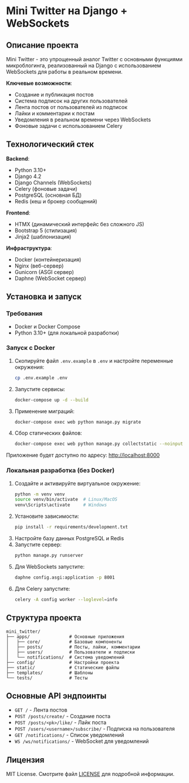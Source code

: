 # Mini Twitter на Django + WebSockets

## Описание проекта

Mini Twitter - это упрощенный аналог Twitter с основными функциями микроблогинга, реализованный на Django с использованием WebSockets для работы в реальном времени.

**Ключевые возможности**:
- Создание и публикация постов
- Система подписок на других пользователей
- Лента постов от пользователей из подписок
- Лайки и комментарии к постам
- Уведомления в реальном времени через WebSockets
- Фоновые задачи с использованием Celery

## Технологический стек

**Backend**:
- Python 3.10+
- Django 4.2
- Django Channels (WebSockets)
- Celery (фоновые задачи)
- PostgreSQL (основная БД)
- Redis (кеш и брокер сообщений)

**Frontend**:
- HTMX (динамический интерфейс без сложного JS)
- Bootstrap 5 (стилизация)
- Jinja2 (шаблонизация)

**Инфраструктура**:
- Docker (контейнеризация)
- Nginx (веб-сервер)
- Gunicorn (ASGI сервер)
- Daphne (WebSocket сервер)

## Установка и запуск

### Требования
- Docker и Docker Compose
- Python 3.10+ (для локальной разработки)

### Запуск с Docker
1. Скопируйте файл `.env.example` в `.env` и настройте переменные окружения:
   ```bash
   cp .env.example .env
   ```
2. Запустите сервисы:
   ```bash
   docker-compose up -d --build
   ```
3. Применение миграций:
   ```bash
   docker-compose exec web python manage.py migrate
   ```
4. Сбор статических файлов:
   ```bash
   docker-compose exec web python manage.py collectstatic --noinput
   ```

Приложение будет доступно по адресу: [http://localhost:8000](http://localhost:8000)

### Локальная разработка (без Docker)
1. Создайте и активируйте виртуальное окружение:
   ```bash
   python -m venv venv
   source venv/bin/activate  # Linux/MacOS
   venv\Scripts\activate     # Windows
   ```
2. Установите зависимости:
   ```bash
   pip install -r requirements/development.txt
   ```
3. Настройте базу данных PostgreSQL и Redis
4. Запустите сервер:
   ```bash
   python manage.py runserver
   ```
5. Для WebSockets запустите:
   ```bash
   daphne config.asgi:application -p 8001
   ```
6. Для Celery запустите:
   ```bash
   celery -A config worker --loglevel=info
   ```

## Структура проекта

```
mini_twitter/
├── apps/               # Основные приложения
│   ├── core/           # Базовые компоненты
│   ├── posts/          # Посты, лайки, комментарии
│   ├── users/          # Пользователи и подписки
│   └── notifications/  # Система уведомлений
├── config/             # Настройки проекта
├── static/             # Статические файлы
├── templates/          # Шаблоны
└── tests/              # Тесты
```

## Основные API эндпоинты

- `GET /` - Лента постов
- `POST /posts/create/` - Создание поста
- `POST /posts/<pk>/like/` - Лайк поста
- `POST /users/<username>/subscribe/` - Подписка на пользователя
- `GET /notifications/` - Список уведомлений
- `WS /ws/notifications/` - WebSocket для уведомлений

## Лицензия

MIT License. Смотрите файл [LICENSE](LICENSE) для подробной информации.

